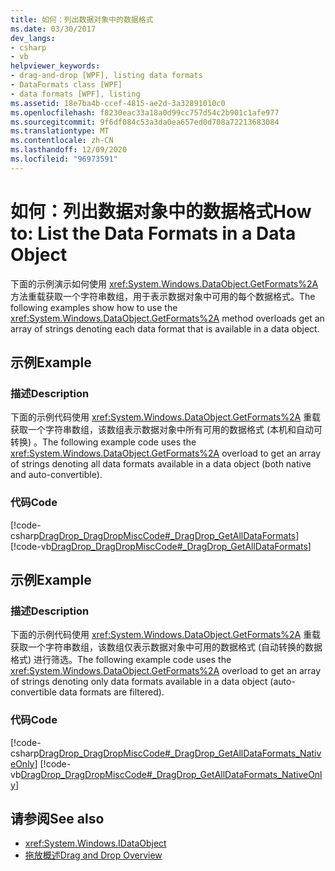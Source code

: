 ```yaml
---
title: 如何：列出数据对象中的数据格式
ms.date: 03/30/2017
dev_langs:
- csharp
- vb
helpviewer_keywords:
- drag-and-drop [WPF], listing data formats
- DataFormats class [WPF]
- data formats [WPF], listing
ms.assetid: 18e7ba4b-ccef-4815-ae2d-3a32891010c0
ms.openlocfilehash: f8230eac33a18a0d99cc757d54c2b901c1afe977
ms.sourcegitcommit: 9f6df084c53a3da0ea657ed0d708a72213683084
ms.translationtype: MT
ms.contentlocale: zh-CN
ms.lasthandoff: 12/09/2020
ms.locfileid: "96973591"
---
```

# <a name="how-to-list-the-data-formats-in-a-data-object"></a><span data-ttu-id="1a4a4-102">如何：列出数据对象中的数据格式</span><span class="sxs-lookup"><span data-stu-id="1a4a4-102">How to: List the Data Formats in a Data Object</span></span>
<span data-ttu-id="1a4a4-103">下面的示例演示如何使用 <xref:System.Windows.DataObject.GetFormats%2A> 方法重载获取一个字符串数组，用于表示数据对象中可用的每个数据格式。</span><span class="sxs-lookup"><span data-stu-id="1a4a4-103">The following examples show how to use the <xref:System.Windows.DataObject.GetFormats%2A> method overloads get an array of strings denoting each data format that is available in a data object.</span></span>  
  
## <a name="example"></a><span data-ttu-id="1a4a4-104">示例</span><span class="sxs-lookup"><span data-stu-id="1a4a4-104">Example</span></span>  
  
### <a name="description"></a><span data-ttu-id="1a4a4-105">描述</span><span class="sxs-lookup"><span data-stu-id="1a4a4-105">Description</span></span>  
 <span data-ttu-id="1a4a4-106">下面的示例代码使用 <xref:System.Windows.DataObject.GetFormats%2A> 重载获取一个字符串数组，该数组表示数据对象中所有可用的数据格式 (本机和自动可转换) 。</span><span class="sxs-lookup"><span data-stu-id="1a4a4-106">The following example code uses the <xref:System.Windows.DataObject.GetFormats%2A> overload to get an array of strings denoting all data formats available in a data object (both native and auto-convertible).</span></span>  
  
### <a name="code"></a><span data-ttu-id="1a4a4-107">代码</span><span class="sxs-lookup"><span data-stu-id="1a4a4-107">Code</span></span>  
 [!code-csharp[DragDrop_DragDropMiscCode#_DragDrop_GetAllDataFormats](~/samples/snippets/csharp/VS_Snippets_Wpf/DragDrop_DragDropMiscCode/CSharp/Window1.xaml.cs#_dragdrop_getalldataformats)]
 [!code-vb[DragDrop_DragDropMiscCode#_DragDrop_GetAllDataFormats](~/samples/snippets/visualbasic/VS_Snippets_Wpf/DragDrop_DragDropMiscCode/visualbasic/window1.xaml.vb#_dragdrop_getalldataformats)]  
  
## <a name="example"></a><span data-ttu-id="1a4a4-108">示例</span><span class="sxs-lookup"><span data-stu-id="1a4a4-108">Example</span></span>  
  
### <a name="description"></a><span data-ttu-id="1a4a4-109">描述</span><span class="sxs-lookup"><span data-stu-id="1a4a4-109">Description</span></span>  
 <span data-ttu-id="1a4a4-110">下面的示例代码使用 <xref:System.Windows.DataObject.GetFormats%2A> 重载获取一个字符串数组，该数组仅表示数据对象中可用的数据格式 (自动转换的数据格式) 进行筛选。</span><span class="sxs-lookup"><span data-stu-id="1a4a4-110">The following example code uses the <xref:System.Windows.DataObject.GetFormats%2A> overload to get an array of strings denoting only data formats available in a data object (auto-convertible data formats are filtered).</span></span>  
  
### <a name="code"></a><span data-ttu-id="1a4a4-111">代码</span><span class="sxs-lookup"><span data-stu-id="1a4a4-111">Code</span></span>  
 [!code-csharp[DragDrop_DragDropMiscCode#_DragDrop_GetAllDataFormats_NativeOnly](~/samples/snippets/csharp/VS_Snippets_Wpf/DragDrop_DragDropMiscCode/CSharp/Window1.xaml.cs#_dragdrop_getalldataformats_nativeonly)]
 [!code-vb[DragDrop_DragDropMiscCode#_DragDrop_GetAllDataFormats_NativeOnly](~/samples/snippets/visualbasic/VS_Snippets_Wpf/DragDrop_DragDropMiscCode/visualbasic/window1.xaml.vb#_dragdrop_getalldataformats_nativeonly)]  
  
## <a name="see-also"></a><span data-ttu-id="1a4a4-112">请参阅</span><span class="sxs-lookup"><span data-stu-id="1a4a4-112">See also</span></span>

- <xref:System.Windows.IDataObject>
- [<span data-ttu-id="1a4a4-113">拖放概述</span><span class="sxs-lookup"><span data-stu-id="1a4a4-113">Drag and Drop Overview</span></span>](drag-and-drop-overview.md)
